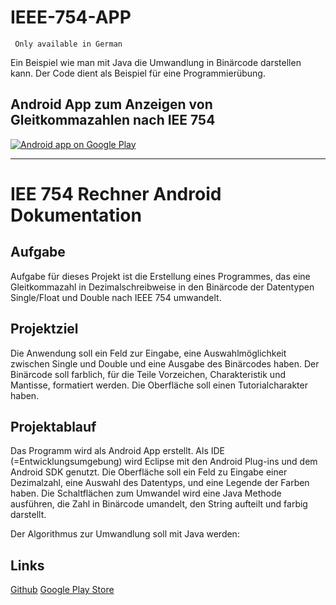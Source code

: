 # IEEE-754-APP

<code> Only available in German</code><br>

Ein Beispiel wie man mit Java die Umwandlung in Binärcode darstellen kann. Der Code dient als Beispiel für eine Programmierübung. 
## Android App zum Anzeigen von Gleitkommazahlen nach IEE 754

<a href="https://play.google.com/store/apps/details?id=de.merz.ieee_754">
  <img alt="Android app on Google Play"
       src="https://developer.android.com/images/brand/de_app_rgb_wo_60.png" />
</a>

_____________________________________________________________________________________________________________________

# IEE 754 Rechner Android Dokumentation

## Aufgabe

Aufgabe für dieses Projekt ist die Erstellung eines Programmes, das eine Gleitkommazahl in Dezimalschreibweise in den Binärcode der Datentypen Single/Float und Double nach IEEE 754 umwandelt.


## Projektziel
Die Anwendung soll ein Feld zur Eingabe, eine Auswahlmöglichkeit zwischen Single und Double und eine Ausgabe des Binärcodes haben. Der Binärcode soll farblich, für die Teile Vorzeichen, Charakteristik und Mantisse, formatiert werden.
Die Oberfläche soll einen Tutorialcharakter haben.

## Projektablauf
Das Programm wird als Android App erstellt. Als IDE (=Entwicklungsumgebung) wird Eclipse mit den Android Plug-ins und dem Android SDK genutzt. Die Oberfläche soll ein Feld zu Eingabe einer Dezimalzahl, eine Auswahl des Datentyps, und eine Legende der Farben haben. Die Schaltflächen zum Umwandel wird eine Java Methode ausführen, die Zahl in Binärcode umandelt, den String aufteilt und farbig darstellt.

Der Algorithmus zur Umwandlung soll mit Java werden:







Links
-------
[Github](https://github.com/NiklasMerz/IEEE-754-APP)
[Google Play Store](https://play.google.com/store/apps/details?id=de.merz.ieee_754")